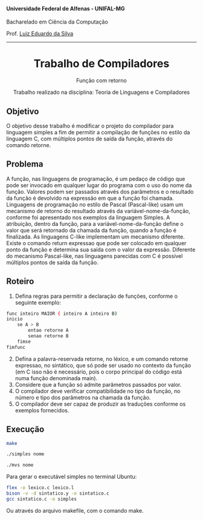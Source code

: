 #### Universidade Federal de Alfenas - UNIFAL-MG
Bacharelado em Ciência da Computação

Prof. [Luiz Eduardo da Silva](https://github.com/luizedsilva)

<hr>
<div align="center">
<h1>Trabalho de Compiladores</h1>
    <p>Função com retorno</p>
    <p>Trabalho realizado na disciplina: Teoria de Linguagens e Compiladores </p>
</div>

## Objetivo
O objetivo desse trabalho  é modificar o projeto do compilador para linguagem simples a fim
de permitir a compilação de funções no estilo da linguagem C, com múltiplos pontos de saída
da função, através do comando retorne.

## Problema
A função, nas linguagens de programação, é um pedaço de código que pode ser invocado em
qualquer lugar do programa com o uso do nome da função. Valores podem ser passados através
dos parâmetros e o resultado da função é devolvido na expressão em que a função foi chamada.
Linguagens de programação no estilo de Pascal (Pascal-like) usam um mecanismo de retorno
do resultado através da variável-nome-da-função, conforme foi apresentado nos exemplos da
linguagem Simples. A atribuição, dentro da função, para a variável-nome-da-função define o
valor que será retornado da chamada da função, quando a função  é finalizada.
As linguagens C-like implementam um mecanismo diferente. Existe o comando return expressao que pode ser colocado em qualquer 
ponto da função e determina sua saída com o valor da expressão. Diferente do mecanismo Pascal-like, nas linguagens parecidas com C é possível
múltiplos pontos de saída da função.

## Roteiro
1. Defina regras para permitir a declaração de funções, conforme o seguinte exemplo:
```bash
func inteiro MAIOR ( inteiro A inteiro B)
inicio
    se A > B
        entao retorne A
        senao retorne B
    fimse
fimfunc
```

2. Defina a palavra-reservada retorne, no léxico, e um comando retorne expressao, no sintático,
que só pode ser usado no contexto da função (em C isso não é necessário, pois o corpo
principal do código está numa função denominada main).
3. Considere que a função só admite parâmetros passados por valor.
4. O compilador deve verificar compatibilidade no tipo da função, no número e tipo dos
parâmetros na chamada da função.
5. O compilador deve ser capaz de produzir as traduções conforme os exemplos fornecidos.

## Execução
```bash
make
```

```bash
./simples nome
```

```bash
./mvs nome
```

Para gerar o executável simples no terminal Ubuntu:

```bash
flex -o lexico.c lexico.l
bison -v -d sintatico.y -o sintatico.c
gcc sintatico.c -o simples
```
Ou através do arquivo makefile, com o comando make.
